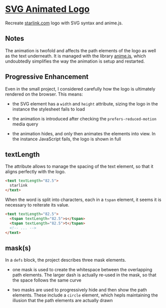 # [SVG Animated Logo](https://codepen.io/borntofrappe/full/xxZqLjN)

Recreate [starlink.com](https://www.starlink.com/) logo with SVG syntax and anime.js.

## Notes

The animation is twofold and affects the path elements of the logo as well as the text underneath. It is managed with the library [anime.js](http://animejs.com/), which undoubtedly simplifies the way the animation is setup and restarted.

## Progressive Enhancement

Even in the small project, I considered carefully how the logo is ultimately rendered on the browser. This means:

- the SVG element has a `width` and `height` attribute, sizing the logo in the instance the stylesheet fails to load

- the animation is introduced after checking the `prefers-reduced-motion` media query

- the animation hides, and only then animates the elements into view. In the instance JavaScript fails, the logo is shown in full

## textLength

The attribute allows to manage the spacing of the text element, so that it aligns perfectly with the logo.

```html
<text textLength="82.5">
  starlink
</text>
```

When the word is split into characters, each in a `tspan` element, it seems it is necessary to reiterate its value.

```html
<text textLength="82.5">
  <tspan textLength="82.5">s</tspan>
  <tspan textLength="82.5">t</tspan>
  <!-- ... -->
</text>
```

## mask(s)

In a `defs` block, the project describes three mask elements.

- one mask is used to create the whitespace between the overlapping path elements. The larger dash is actually re-used in the mask, so that the space follows the same curve

- two masks are used to progressively hide and then show the path elements. These include a `circle` element, which hepls maintaining the illusion that the path elements are actually drawn
